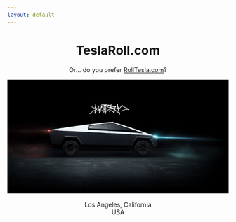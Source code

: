 ```yaml
---
layout: default
---
```

<center>
<h1>TeslaRoll.com</h1>
<p>Or... do you prefer <a href="http://RollTesla.com">RollTesla.com</a>?</p>
<img src="cybertruck_800_reverse.jpg" width="800">
<p>Los Angeles, California<br/>
USA</p>
</center>
